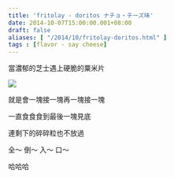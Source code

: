 ```yaml
---
title: 'fritolay - doritos ナチョ・チーズ味'
date: 2014-10-07T15:00:00.001+08:00
draft: false
aliases: [ "/2014/10/fritolay-doritos.html" ]
tags : [flavor - say cheese]
---
```


當濃郁的芝士遇上硬脆的粟米片  

[![](https://1.bp.blogspot.com/-PZDAb1agjy4/XE1NuUuCQaI/AAAAAAAAHDI/pvtruBH3BiMynIUXp-rXWy8y9aSO_O__QCLcBGAs/s640/15376006561_4aed812dd3_z.jpg)](https://1.bp.blogspot.com/-PZDAb1agjy4/XE1NuUuCQaI/AAAAAAAAHDI/pvtruBH3BiMynIUXp-rXWy8y9aSO_O__QCLcBGAs/s1600/15376006561_4aed812dd3_z.jpg)

就是會一塊接一塊再一塊接一塊

一直食食食到最後一塊見底

連剩下的碎碎粒也不放過

全～ 倒～ 入～ 口～

  

哈哈哈
